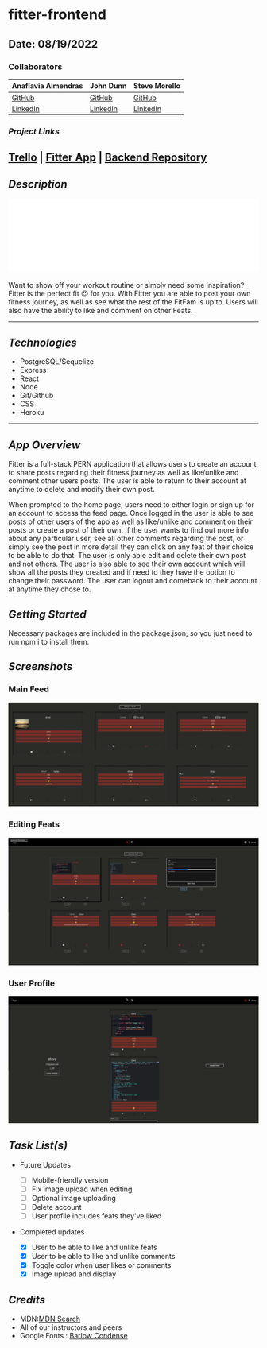 # fitter-frontend

## Date: 08/19/2022

### Collaborators

| Anaflavia Almendras                                 | John Dunn                                                 | Steve Morello                                            |
| --------------------------------------------------- | --------------------------------------------------------- | -------------------------------------------------------- |
| [GitHub](https://github.com/A-Almendras)            | [GitHub](https://github.com/d00m-star)                    | [GitHub](https://github.com/scubastove4)                 |
| [LinkedIn](https://www.linkedin.com/in/aalmendras/) | [LinkedIn](https://www.linkedin.com/in/john-michael-dunn) | [LinkedIn](https://www.linkedin.com/in/stephen-morello/) |

### **_Project Links_**

## [Trello](https://trello.com/invite/b/Tii64Mux/b676ef2972e7b8260c972527c064d530/project-3-fitter-app) | [Fitter App](https://get-fitter.herokuapp.com/) | [Backend Repository](https://github.com/scubastove4/Fitter-Backend)

## **_Description_**

![Fitter](images/fitterlogo.png)

Want to show off your workout routine or simply need some inspiration? Fitter is the perfect fit 😉 for you. With Fitter you are able to post your own fitness journey, as well as see what the rest of the FitFam is up to. Users will also have the ability to like and comment on other Feats.

---

## **_Technologies_**

- PostgreSQL/Sequelize
- Express
- React
- Node
- Git/Github
- CSS
- Heroku

---

## **_App Overview_**

Fitter is a full-stack PERN application that allows users to create an account to share posts regarding their fitness journey as well as like/unlike and comment other users posts. The user is able to return to their account at anytime to delete and modify their own post.

When prompted to the home page, users need to either login or sign up for an account to access the feed page. Once logged in the user is able to see posts of other users of the app as well as like/unlike and comment on their posts or create a post of their own. If the user wants to find out more info about any particular user, see all other comments regarding the post, or simply see the post in more detail they can click on any feat of their choice to be able to do that. The user is only able edit and delete their own post and not others. The user is also able to see their own account which will show all the posts they created and if need to they have the option to change their password. The user can logout and comeback to their account at anytime they chose to.

## **_Getting Started_**

Necessary packages are included in the package.json, so you just need to run npm i to install them.

## **_Screenshots_**

### Main Feed

![Main Feed](images/main_feed.png)

### Editing Feats

![Edit Feat](images/edit_on_feed.png)

### User Profile

![User Profile](images/user_profile.png)

## **_Task List(s)_**

- Future Updates

  - [ ] Mobile-friendly version
  - [ ] Fix image upload when editing
  - [ ] Optional image uploading
  - [ ] Delete account
  - [ ] User profile includes feats they've liked

- Completed updates

  - [x] User to be able to like and unlike feats
  - [x] User to be able to like and unlike comments
  - [x] Toggle color when user likes or comments
  - [x] Image upload and display

## **_Credits_**

- MDN:[MDN Search](https://developer.mozilla.org/en-US/)
- All of our instructors and peers
- Google Fonts : [Barlow Condense](https://fonts.google.com/specimen/Barlow+Condensed?query=barlow)
